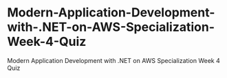 # Modern-Application-Development-with-.NET-on-AWS-Specialization-Week-4-Quiz
Modern Application Development with .NET on AWS Specialization Week 4 Quiz
